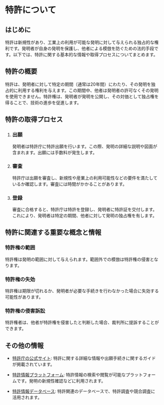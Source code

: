 # 特許について

## はじめに

特許は新規性があり、工業上の利用が可能な発明に対して与えられる独占的な権利です。発明者が自身の発明を保護し、他者による模倣を防ぐための法的手段です。以下では、特許に関する基本的な情報や取得プロセスについてまとめます。

## 特許の概要

特許は、発明者に対して特定の期間（通常は20年間）にわたり、その発明を独占的に利用する権利を与えます。この期間中、他者は発明者の許可なくその発明を使用できません。特許権は、発明者が発明を公開し、その対価として独占権を得ることで、技術の進歩を促進します。

## 特許の取得プロセス

1. ### 出願
   発明者は特許庁に特許出願を行います。この際、発明の詳細な説明や図面が含まれます。出願には手数料が発生します。

2. ### 審査
   特許庁は出願を審査し、新規性や産業上の利用可能性などの要件を満たしているか確認します。審査には時間がかかることがあります。

3. ### 登録
   審査に合格すると、特許庁は特許を登録し、発明者に特許証を交付します。これにより、発明者は特定の期間、他者に対して発明の独占権を有します。

## 特許に関連する重要な概念と情報

### 特許権の範囲
   特許権は発明の範囲に対して与えられます。範囲外での模倣は特許権の侵害となります。

### 特許権の失効
   特許権は期限が切れるか、発明者が必要な手続きを行わなかった場合に失効する可能性があります。

### 特許権の侵害訴訟
   特許権者は、他者が特許権を侵害したと判断した場合、裁判所に提訴することができます。

## その他の情報

- [特許庁の公式サイト](https://www.jpo.go.jp/): 特許に関する詳細な情報や出願手続きに関するガイドが掲載されています。

- [特許情報プラットフォーム](https://www.j-platpat.inpit.go.jp/): 特許情報の検索や閲覧が可能なプラットフォームです。発明の新規性確認などに利用されます。

- [特許情報データベース](https://www.wipr.or.jp/): 特許関連のデータベースで、特許調査や競合調査に活用されます。

